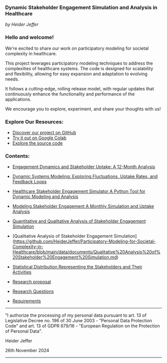 ### **Dynamic Stakeholder Engagement Simulation and Analysis in Healthcare**

*by Heider Jeffer*

### Hello and welcome!
We're excited to share our work on participatory modeling for societal complexity in healthcare.

This project leverages participatory modeling techniques to address the complexities of healthcare systems. The code is designed for scalability and flexibility, allowing for easy expansion and adaptation to evolving needs.

It follows a cutting-edge, rolling release model, with regular updates that continuously enhance the functionality and performance of the applications.

We encourage you to explore, experiment, and share your thoughts with us!

### Explore Our Resources:
- [Discover our project on GitHub](https://github.com/HeiderJeffer/Participatory-Modeling-for-Societal-Complexity-in-Healthcare)
- [Try it out on Google Colab](https://colab.research.google.com/drive/105ePLc-icF1qyzUB-VX9SQ446raubosx?authuser=2)
- [Explore the source code](https://github.com/HeiderJeffer/Participatory-Modeling-for-Societal-Complexity-in-Healthcare/blob/main/Software/Healthcare%20Participatory%20Model%20Simulation/Healthcare%20Participatory%20Model%20Simulation.ipynb)

### Contents:
- [Engagement Dynamics and Stakeholder Uptake: A 12-Month Analysis](https://github.com/HeiderJeffer/Participatory-Modeling-for-Societal-Complexity-in-Healthcare/blob/main/data/documents/Engagement%20Dynamics%20and%20Stakeholder%20Uptake%20A%2012-Month%20Analysis.md)
- [Dynamic Systems Modeling: Exploring Fluctuations, Uptake Rates, and Feedback Loops](https://github.com/HeiderJeffer/Participatory-Modeling-for-Societal-Complexity-in-Healthcare/blob/main/data/documents/Dynamic%20Systems%20Modeling%20Exploring%20Fluctuations%2C%20Uptake%20Rates%2C%20and%20Feedback%20Loops.md)
- [Healthcare Stakeholder Engagement Simulator A Python Tool for Dynamic Modeling and Analysis](https://github.com/HeiderJeffer/Participatory-Modeling-for-Societal-Complexity-in-Healthcare/blob/main/data/documents/Healthcare%20Stakeholder%20Engagement%20Simulator%20A%20Python%20Tool%20for%20Dynamic%20Modeling%20and%20Analysis.md)
- [Modeling Stakeholder Engagement A Monthly Simulation and Uptake Analysis](https://github.com/HeiderJeffer/Participatory-Modeling-for-Societal-Complexity-in-Healthcare/blob/main/data/documents/Modeling%20Stakeholder%20Engagement%20A%20Monthly%20Simulation%20and%20Uptake%20Analysis.md)
- [Quantitative and Qualitative Analysis of Stakeholder Engagement Simulation](https://github.com/HeiderJeffer/Participatory-Modeling-for-Societal-Complexity-in-Healthcare/blob/main/data/documents/Quantitative%20and%20Qualitative%20Analysis%20of%20Stakeholder%20Engagement%20Simulation.md)
- ]Qualitative Analysis of Stakeholder Engagement Simulation](https://github.com/HeiderJeffer/Participatory-Modeling-for-Societal-Complexity-in-Healthcare/blob/main/data/documents/Qualitative%20Analysis%20of%20Stakeholder%20Engagement%20Simulation.md)

- [Statistical Distribution Representing the Stakeholders and Their Activities](https://github.com/HeiderJeffer/Participatory-Modeling-for-Societal-Complexity-in-Healthcare/blob/main/data/documents/Statistical%20Distribution%20Representing%20the%20Stakeholders%20and%20Their%20Activities.md)
- [Research proposal](https://github.com/HeiderJeffer/Participatory-Modeling-for-Societal-Complexity-in-Healthcare/blob/main/data/documents/Research%20proposal.md)
- [Research Questions](https://github.com/HeiderJeffer/Participatory-Modeling-for-Societal-Complexity-in-Healthcare/blob/main/data/documents/Research%20Questions.md)
- [Requirements](https://github.com/HeiderJeffer/Participatory-Modeling-for-Societal-Complexity-in-Healthcare/blob/main/data/documents/Requirements.md)
  
---
"I authorize the processing of my personal data pursuant to art. 13 of Legislative Decree no. 196 of 30 June 2003 - "Personal Data Protection Code" and art. 13 of GDPR 679/16 - "European Regulation on the Protection of Personal Data".

Heider Jeffer

26th November 2024

---
